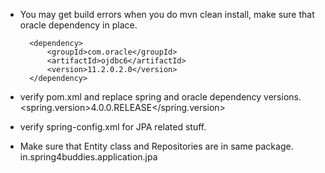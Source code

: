 - You may get build errors when you do mvn clean install, make sure that oracle dependency in place.

		<dependency>
			<groupId>com.oracle</groupId>
			<artifactId>ojdbc6</artifactId>
			<version>11.2.0.2.0</version>
		</dependency>


- verify pom.xml and replace spring and oracle dependency versions.
     <spring.version>4.0.0.RELEASE</spring.version>

- verify spring-config.xml for JPA related stuff.

	<bean id="entityManagerFactory" class="org.springframework.orm.jpa.LocalContainerEntityManagerFactoryBean">
		<property name="dataSource" ref="dataSource" />
		<property name="jpaVendorAdapter" ref="jpaVendorAdapter" />
		<!-- spring based scanning for entity classes -->
		<property name="packagesToScan" value="in.spring4buddies.application.jpa" />
	</bean>

	<bean id="transactionManager" class="org.springframework.orm.jpa.JpaTransactionManager" />

	<bean id="employeeService" class="in.spring4buddies.application.service.EmployeeService">
		<constructor-arg name="employeeRepository" ref="employeeRepository" />
	</bean>

- Make sure that Entity class and Repositories are in same package.
  in.spring4buddies.application.jpa

